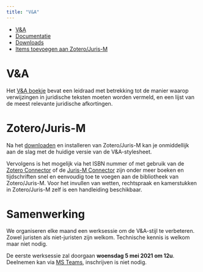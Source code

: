 ```yaml
---
title: "V&A"
---     
```

<div id="banner"><nav>
    
- <a href="https://v-a-collaboration.github.io/v-en-a/">V&A</a>
- <a href="/v-en-a/pages/readme.md">Documentatie</a>
- <a href="https://v-a-collaboration.github.io/v-en-a/pages/downloads.html">Downloads</a>
- <a href="https://v-a-collaboration.github.io/v-en-a/pages/handleiding.html">Items toevoegen aan Zotero/Juris-M</a>


</nav></div>

# V&A

<p>Het <a href="https://www.verwijzingen-en-afkortingen.be" target="_blank">V&amp;A boekje</a> bevat een leidraad met betrekking tot de manier waarop verwijzingen in juridische teksten moeten worden vermeld, en een lijst van de meest relevante juridische afkortingen.</p>
<h1>Zotero/Juris-M</h1>
<p>Na het <a href="https://juris-m.github.io/release/" target="_blank">downloaden</a> en installeren van Zotero/Juris-M kan je onmiddellijk aan de slag met de huidige versie van de V&A-stylesheet.</p>
<p>Vervolgens is het mogelijk via het ISBN nummer of met gebruik van de <a href="https://www.zotero.org/download/connectors">Zotero Connector</a> of de <a href="https://juris-m.github.io/downloads/">Juris-M
Connector</a> zijn onder meer boeken en tijdschriften snel en eenvoudig toe te voegen aan de bibliotheek van Zotero/Juris-M. Voor het invullen van wetten, rechtspraak en kamerstukken in Zotero/Juris-M zelf is een handleiding beschikbaar.</p>

# Samenwerking

We organiseren elke maand een werksessie om de V&A-stijl te verbeteren. Zowel juristen als niet-juristen zijn welkom. Technische kennis is welkom maar niet nodig. 

De eerste werksessie zal doorgaan **woensdag 5 mei 2021 om 12u**. Deelnemen kan via [MS Teams](https://teams.microsoft.com/l/meetup-join/19%3ameeting_ZGYwY2MxMWItMzczOS00ZmMyLTk3NzUtOTU4MjBmNzkwYzBm%40thread.v2/0?context=%7b%22Tid%22%3a%223973589b-9e40-4eb5-800e-b0b6383d1621%22%2c%22Oid%22%3a%228169e633-6dfd-45c3-828d-13ef4b5e7e95%22%7d), inschrijven is niet nodig. 
